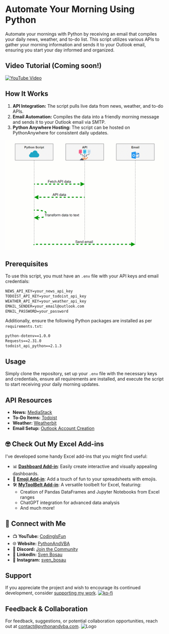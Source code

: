 # Automate Your Morning Using Python

Automate your mornings with Python by receiving an email that compiles your daily news, weather, and to-do list. This script utilizes various APIs to gather your morning information and sends it to your Outlook email, ensuring you start your day informed and organized.

## Video Tutorial (Coming soon!)
[![YouTube Video](https://img.youtube.com/vi/XXX/0.jpg)](https://youtu.be/XXX)

## How It Works

1. **API Integration:** The script pulls live data from news, weather, and to-do APIs.
2. **Email Automation:** Compiles the data into a friendly morning message and sends it to your Outlook email via SMTP.
3. **Python Anywhere Hosting:** The script can be hosted on PythonAnywhere for consistent daily updates.

![How It Works](how_it_works.gif)

## Prerequisites

To use this script, you must have an `.env` file with your API keys and email credentials:
```
NEWS_API_KEY=your_news_api_key
TODOIST_API_KEY=your_todoist_api_key
WEATHER_API_KEY=your_weather_api_key
EMAIL_SENDER=your_email@outlook.com
EMAIL_PASSWORD=your_password
```

Additionally, ensure the following Python packages are installed as per `requirements.txt`:
```
python-dotenv==1.0.0
Requests==2.31.0
todoist_api_python==2.1.3
```

## Usage

Simply clone the repository, set up your `.env` file with the necessary keys and credentials, ensure all requirements are installed, and execute the script to start receiving your daily morning updates.

## API Resources

- **News:** [MediaStack](https://mediastack.com/)
- **To-Do Items:** [Todoist](https://app.todoist.com/)
- **Weather:** [Weatherbit](https://www.weatherbit.io/)
- **Email Setup:** [Outlook Account Creation](https://www.microsoft.com/en-us/microsoft-365-life-hacks/organization/how-to-create-outlook-email-account)


## 🤓 Check Out My Excel Add-ins
I've developed some handy Excel add-ins that you might find useful:

- 📊 **[Dashboard Add-in](https://pythonandvba.com/grafly)**: Easily create interactive and visually appealing dashboards.
- 🤪 **[Emoji Add-in](https://pythonandvba.com/emojify)**: Add a touch of fun to your spreadsheets with emojis.
- 🛠️ **[MyToolBelt Add-in](https://pythonandvba.com/mytoolbelt)**: A versatile toolbelt for Excel, featuring:
  - Creation of Pandas DataFrames and Jupyter Notebooks from Excel ranges
  - ChatGPT integration for advanced data analysis
  - And much more!


## 🤝 Connect with Me
- 📺 **YouTube:** [CodingIsFun](https://youtube.com/c/CodingIsFun)
- 🌐 **Website:** [PythonAndVBA](https://pythonandvba.com)
- 💬 **Discord:** [Join the Community](https://pythonandvba.com/discord)
- 💼 **LinkedIn:** [Sven Bosau](https://www.linkedin.com/in/sven-bosau/)
- 📸 **Instagram:** [sven_bosau](https://www.instagram.com/sven_bosau/)

## Support 
If you appreciate the project and wish to encourage its continued development, consider [supporting my work](https://pythonandvba.com/coffee-donation).
[![ko-fi](https://ko-fi.com/img/githubbutton_sm.svg)](https://pythonandvba.com/coffee-donation)

## Feedback & Collaboration
For feedback, suggestions, or potential collaboration opportunities, reach out at contact@pythonandvba.com.
![Logo](https://www.pythonandvba.com/banner-img)

